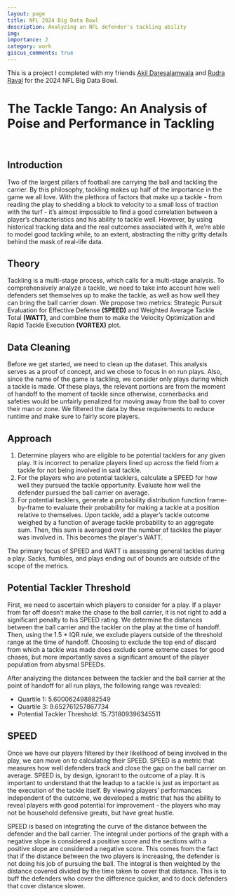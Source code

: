 ```yaml
---
layout: page
title: NFL 2024 Big Data Bowl
description: Analyzing an NFL defender's tackling ability
img:
importance: 2
category: work
giscus_comments: true
---
```

This is a project I completed with my friends [Akil Daresalamwala](https://www.linkedin.com/in/akil-daresalamwala-162b10240/) and [Rudra Raval](https://www.linkedin.com/in/rudra-raval/) for the 2024 NFL Big Data Bowl.


# The Tackle Tango: An Analysis of Poise and Performance in Tackling
<br>

## Introduction
Two of the largest pillars of football are carrying the ball and tackling the carrier. By this philosophy, tackling makes up half of the importance in the game we all love. With the plethora of factors that make up a tackle - from reading the play to shedding a block to velocity to a small loss of traction with the turf - it’s almost impossible to find a good correlation between a player’s characteristics and his ability to tackle well. However, by using historical tracking data and the real outcomes associated with it, we’re able to model good tackling while, to an extent, abstracting the nitty gritty details behind the mask of real-life data.

## Theory
Tackling is a multi-stage process, which calls for a multi-stage analysis. To comprehensively analyze a tackle, we need to take into account how well defenders set themselves up to make the tackle, as well as how well they can bring the ball carrier down. We propose two metrics: Strategic Pursuit Evaluation for Effective Defense **(SPEED)** and Weighted Average Tackle Total **(WATT)**, and combine them to make the Velocity Optimization and Rapid Tackle Execution **(VORTEX)** plot.

## Data Cleaning
Before we get started, we need to clean up the dataset. This analysis serves as a proof of concept, and we chose to focus in on run plays. Also, since the name of the game is tackling, we consider only plays during which a tackle is made. Of these plays, the relevant portions are from the moment of handoff to the moment of tackle since otherwise, cornerbacks and safeties would be unfairly penalized for moving away from the ball to cover their man or zone. We filtered the data by these requirements to reduce runtime and make sure to fairly score players.

## Approach
1. Determine players who are eligible to be potential tacklers for any given play. It is incorrect to penalize players lined up across the field from a tackle for not being involved in said tackle.
2. For the players who are potential tacklers, calculate a SPEED for how well they pursued the tackle opportunity. Evaluate how well the defender pursued the ball carrier on average.
3. For potential tacklers, generate a probability distribution function frame-by-frame to evaluate their probability for making a tackle at a position relative to themselves. Upon tackle, add a player’s tackle outcome weighed by a function of average tackle probability to an aggregate sum. Then, this sum is averaged over the number of tackles the player was involved in. This becomes the player's WATT.

The primary focus of SPEED and WATT is assessing general tackles during a play. Sacks, fumbles, and plays ending out of bounds are outside of the scope of the metrics.

## Potential Tackler Threshold
First, we need to ascertain which players to consider for a play. If a player from far off doesn’t make the chase to the ball carrier, it is not right to add a significant penalty to his SPEED rating. We determine the distances between the ball carrier and the tackler on the play at the time of handoff. Then, using the 1.5 * IQR rule, we exclude players outside of the threshold range at the time of handoff. Choosing to exclude the top end of discard from which a tackle was made does exclude some extreme cases for good chases, but more importantly saves a significant amount of the player population from abysmal SPEEDs.

After analyzing the distances between the tackler and the ball carrier at the point of handoff for all run plays, the following range was revealed:
- Quartile 1: 5.600062498882549
- Quartile 3: 9.652761257867734
- Potential Tackler Threshold: 15.731809396345511

## SPEED
Once we have our players filtered by their likelihood of being involved in the play, we can move on to calculating their SPEED. SPEED is a metric that measures how well defenders track and close the gap on the ball carrier on average. SPEED is, by design, ignorant to the outcome of a play. It is important to understand that the leadup to a tackle is just as important as the execution of the tackle itself. By viewing players’ performances independent of the outcome, we developed a metric that has the ability to reveal players with good potential for improvement - the players who may not be household defensive greats, but have great hustle.

SPEED is based on integrating the curve of the distance between the defender and the ball carrier. The integral under portions of the graph with a negative slope is considered a positive score and the sections with a positive slope are considered a negative score. This comes from the fact that if the distance between the two players is increasing, the defender is not doing his job of pursuing the ball. The integral is then weighted by the distance covered divided by the time taken to cover that distance. This is to buff the defenders who cover the difference quicker, and to dock defenders that cover distance slower.

<div class="container">
    <style>
        /* Adjust the size of the images */
        .img-fluid {
            width: 350%; /* Increase image size */
            height: auto;
            max-width: 1200px; /* Adjust as needed */
        }

        /* Add margin between rows */
        .row {
            margin-bottom: 2rem;
        }
    </style>

    <div class="row">
        <div class="col-sm-4 mt-3 mt-md-0">
            {% include figure.liquid loading="eager" path="assets/img/databowl/mlb_chasedown.png" title="MLB_SPEED" class="img-fluid rounded z-depth-1" %}
        </div>
    </div>
    <div class="row">
        <div class="col-sm-4 mt-3 mt-md-0">
            {% include figure.liquid loading="eager" path="assets/img/databowl/dt_chasedown.png" title="DT_SPEED" class="img-fluid rounded z-depth-1" %}
        </div>
    </div>
    <div class="row">
        <div class="col-sm-4 mt-3 mt-md-0">
            {% include figure.liquid loading="eager" path="assets/img/databowl/fs_chasedown.png" title="FS_SPEED" class="img-fluid rounded z-depth-1" %}
        </div>
    </div>
</div>


As you can see, SPEED is a stat that is highly correlated with position, making it useful in comparing players of the same position across teams. Players in the secondary have the highest SPEED values, followed by linebackers, and finally defensive lineman.

## WATT
Congrats, you’ve mastered the art of pursuit. Now, the follow through - tackling. Once defenders are able to get in position to make the tackle, we need to assess how well they perform the tackle.

Intuitively, we thought a skewed normal distribution would best model tackle probabilities relative to defender, but this is not the case. After analyzing the position of the ball carrier relative to the tackler at the time of tackle for all tackles made, we conducted a Kolmogorov-Smirnov test and found that the T distribution best modeled this data, prompting us to model tackle probabilities of a defender using a bivariate T distribution as shown below.

K-S Test P Values for Skewed Normal Distribution and T Distribution for MLB:
- P-val x Skewnorm: 0.014822657499715244
- P-val x T: 0.7394879983143571

- P-val y Skewnorm: 0.02577925347649812
- P-val y T: 0.970417444643622

Below, we inspect the middle linebackers' distribution of tackles made relative to the player. The left plot shows where, relative to the player, the ball carrier was at the time of tackle. The right plot is the bivariate T distribution generated by fitting the data.

<div class="row justify-content-sm-center">
    <div class="col-sm-8 mt-3 mt-md-0">
        {% include figure.liquid path="assets/img/databowl/tackle_probs.png" title="MLB_TACKLE" class="img-fluid rounded z-depth-1" %}
    </div>
</div>

WATT generates a tackle probability distribution unique to each defensive position for each frame of a play. These distributions are dynamically updated to factor in offensive blocker position by scaling down proportionately to the defensive proportion of control on the area. The metric also incorporates offensive data which accounts for blockers being able to lower the probability of making a tackle. Throughout the course of the play, if the area of the distribution that overlaps with the ball carrier is greater than 50%, that defender has a chance to make a tackle, putting them in consideration as a potential tackler. Then based on if they made the tackle, missed the tackle, or didn’t do either, they are then scored, taking into account their average probability of making the tackle.

<div class="row justify-content-sm-center">
    <div class="col-sm-8 mt-3 mt-md-0">
        {% include figure.liquid path="assets/img/databowl/zeke.gif" title="ZEKE" class="img-fluid rounded z-depth-1" %}
    </div>
</div>

<!-- If the above gif doesn't display here is a [link](https://drive.google.com/file/d/1JgauMJ7YF560CSHfI2J32Gga68IBYMRM/view?usp=drive_link). -->

In this play, Ezekiel Elliott of the Cowboys makes a run against the Lions for a 12 yard gain. On the side, the animation shows the probability density function of each defender within proximity of Zeke. As the run goes on, we are able to see certain defenders’ PDF become more or less translucent, based on how much ground they gain or lose on Zeke, as well as how many offensive blockers are in front of them. By the end of the play, all defenders’ PDFs have been depleted, since none of them were able to tackle Zeke, thus being a very low scoring WATT play for the Cowboys defense.

## VORTEX
Finally, to cap things off, we combine SPEED and WATT into our VORTEX plot. The plot is two-dimensional, with the x-axis being SPEED and the y-axis being WATT. This two-axis system allows for a more comprehensive assessment of a player's overall defensive performance. Defenders who are both quick in pursuit (high SPEED) and effective at completing tackles (high WATT) will score well in both dimensions, identifying them as top defensive performers.

We will use cornerbacks, outside linebackers, and defensive tackles as examples, and show their VORTEX plots below.

<div class="container">
    <style>
        /* Adjust the size of the images */
        .img-fluid {
            width: 100%;
            height: auto;
            max-width: 400px; /* Adjust as needed */
        }

        /* Add margin between rows */
        .row {
            margin-bottom: 2rem;
        }
    </style>

    <div class="row justify-content-sm-center">
        <div class="col-sm-8 mt-3 mt-md-0">
            <div class='tableauPlaceholder' id='viz1704757519818' style='position: relative'>
                <noscript>
                    <a href='#'><img alt='Sheet 1 ' src='https:&#47;&#47;public.tableau.com&#47;static&#47;images&#47;20&#47;2024nflBDBRudra&#47;Sheet1&#47;1_rss.png' style='border: none' /></a>
                </noscript>
                <object class='tableauViz'  style='display:none;'>
                    <param name='host_url' value='https%3A%2F%2Fpublic.tableau.com%2F' />
                    <param name='embed_code_version' value='3' />
                    <param name='site_root' value='' />
                    <param name='name' value='2024nflBDBRudra&#47;Sheet1' />
                    <param name='tabs' value='no' />
                    <param name='toolbar' value='yes' />
                    <param name='static_image' value='https:&#47;&#47;public.tableau.com&#47;static&#47;images&#47;20&#47;2024nflBDBRudra&#47;Sheet1&#47;1.png' />
                    <param name='animate_transition' value='yes' />
                    <param name='display_static_image' value='yes' />
                    <param name='display_spinner' value='yes' />
                    <param name='display_overlay' value='yes' />
                    <param name='display_count' value='yes' />
                    <param name='language' value='en-US' />
                    <param name='filter' value='publish=yes' />
                </object>
            </div>
            <script type='text/javascript'>
                var divElement = document.getElementById('viz1704757519818');
                var vizElement = divElement.getElementsByTagName('object')[0];
                vizElement.style.width='100%';
                vizElement.style.height=(divElement.offsetWidth*0.75)+'px';
                var scriptElement = document.createElement('script');
                scriptElement.src = 'https://public.tableau.com/javascripts/api/viz_v1.js';
                vizElement.parentNode.insertBefore(scriptElement, vizElement);
            </script>
        </div>
    </div>
</div>


As we can see in the VORTEX plot, different positions tend to cluster in different regions of the plot, reflecting the unique demands and responsibilities of each position. For instance, cornerbacks tend to have high SPEED but varying WATT scores, indicating that while they are often quick to pursue, their success in tackling can vary. Outside linebackers, on the other hand, tend to have a balance of both SPEED and WATT, reflecting their dual role in pass coverage and run defense. Defensive tackles usually have lower SPEED scores, but their WATT scores can vary widely, reflecting their primary role in stopping runs at the line of scrimmage.

## Conclusion
In conclusion, the analysis and metrics presented offer a comprehensive framework for evaluating defensive performance in football. By focusing on both the pursuit (SPEED) and execution (WATT) of tackles, we can better understand and appreciate the contributions of defensive players. The VORTEX plot, in particular, provides a holistic view of player performance, allowing coaches, analysts, and fans to identify top performers and areas for improvement. This approach not only enhances our understanding of individual player performance but also offers valuable insights into team dynamics and defensive strategies. As we continue to refine and expand these metrics, we look forward to providing even deeper insights into the art and science of tackling in football.